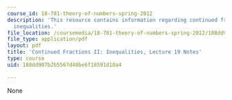```yaml
---
course_id: 18-781-theory-of-numbers-spring-2012
description: 'This resource contains information regarding continued fractions II:
  inequalities.'
file_location: /coursemedia/18-781-theory-of-numbers-spring-2012/188dd907b2b5567d40be6f18591d10a4_MIT18_781S12_lec19.pdf
file_type: application/pdf
layout: pdf
title: 'Continued Fractions II: Inequalities, Lecture 19 Notes'
type: course
uid: 188dd907b2b5567d40be6f18591d10a4

---
```

None
